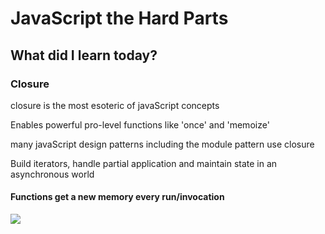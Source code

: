 <h1>JavaScript the Hard Parts</h1>
<h2>What did I learn today?</h2>
<h3>Closure</h3>
<p>closure is the most esoteric of javaScript concepts</p>
<p>Enables powerful pro-level functions like 'once' and 'memoize'</p>
<p>many javaScript design patterns including the module pattern use closure</p>
<p>Build iterators, handle partial application and maintain state in an asynchronous world</p>
<h4>Functions get a new memory every run/invocation</h4>
<img src = "https://github.com/Rawan969/Mastering-JavaScript-in-20-Days/assets/121896627/f5b77404-0a12-4e16-9fe3-6efc1238b66d">
